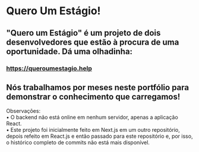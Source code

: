 # Quero Um Estágio!
## "Quero um Estágio" é um projeto de dois desenvolvedores que estão à procura de uma oportunidade. Dá uma olhadinha:
### https://queroumestagio.help
## Nós trabalhamos por meses neste portfólio para demonstrar o conhecimento que carregamos!

Observações: <br>
• O backend não está online em nenhum servidor, apenas a aplicação React. <br>
• Este projeto foi inicialmente feito em Next.js em um outro repositório, depois refeito em React.js e então passado para este repositório e, por isso, o histórico completo de commits não está mais disponível.
